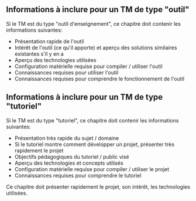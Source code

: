 ## Informations à inclure pour un TM de type "outil"

Si le TM est du type "outil d'enseignement", ce chapitre doit contenir les informations suivantes:

* Présentation rapide de l'outil
* Intérêt de l'outil (ce qu'il apporte) et aperçu des solutions similaires existantes s'il y en a
* Aperçu des technologies utilisées
* Configuration matérielle requise pour compiler / utiliser l'outil
* Connaissances requises pour utiliser l'outil
* Connaissances requises pour comprendre le fonctionnement de l'outil

## Informations à inclure pour un TM de type "tutoriel"

Si le TM est du type "tutoriel", ce chapitre doit contenir les informations suivantes:

* Présentation très rapide du sujet / domaine
* Si le tutoriel montre comment développer un projet, présenter très rapidement le projet
* Objectifs pédagogiques du tutoriel / public visé
* Aperçu des technologies et concepts utilisés
* Configuration matérielle requise pour compiler / utiliser le projet
* Connaissances requises pour comprendre le tutoriel 



Ce chapitre doit présenter rapidement le projet, son intérêt, les technologies utilisées.